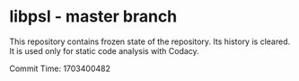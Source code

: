 # libpsl - master branch

This repository contains frozen state of the repository.
Its history is cleared. It is used only for static code
analysis with Codacy.

Commit Time: 1703400482